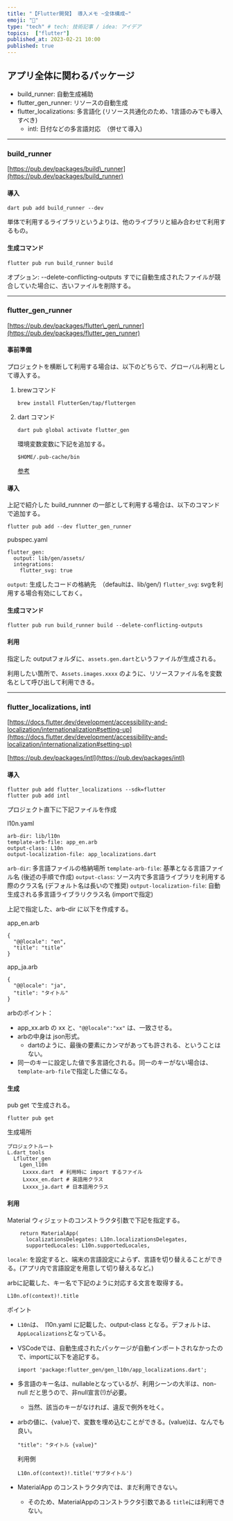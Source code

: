 ```yaml
---
title: "【Flutter開発】 導入メモ ~全体構成~"
emoji: "📝"
type: "tech" # tech: 技術記事 / idea: アイデア
topics:  ["flutter"]
published_at: 2023-02-21 10:00
published: true
---
```

<!-- ブログ移行 articles/2023-02-21-flutter-memo-3.md -->

## アプリ全体に関わるパッケージ

- build\_runner: 自動生成補助
- flutter\_gen\_runner: リソースの自動生成
- flutter\_localizations: 多言語化 (リソース共通化のため、1言語のみでも導入すべき)
    - intl: 日付などの多言語対応　（併せて導入)

* * *

### build\_runner

[https://pub.dev/packages/build\_runner](https://pub.dev/packages/build_runner)

#### 導入

```
dart pub add build_runner --dev
```

単体で利用するライブラリというよりは、他のライブラリと組み合わせて利用するもの。

#### 生成コマンド

```
flutter pub run build_runner build
```

オプション: --delete-conflicting-outputs すでに自動生成されたファイルが競合していた場合に、古いファイルを削除する。

* * *

### flutter\_gen\_runner

[https://pub.dev/packages/flutter\_gen\_runner](https://pub.dev/packages/flutter_gen_runner)

#### 事前準備

プロジェクトを横断して利用する場合は、以下のどちらで、グローバル利用として導入する。

1. brewコマンド
    
    ```
    brew install FlutterGen/tap/fluttergen
    ```
    
2. dart コマンド
    
    ```
    dart pub global activate flutter_gen
    ```
    
    環境変数変数に下記を追加する。
    
    ```
    $HOME/.pub-cache/bin
    ```
    
    [参考](https://dart.dev/tools/pub/cmd/pub-global#running-a-script-from-your-path)
    

#### 導入

上記で紹介した build\_runnner の一部として利用する場合は、以下のコマンドで追加する。

```
flutter pub add --dev flutter_gen_runner
```

pubspec.yaml

```
flutter_gen:
  output: lib/gen/assets/
  integrations:
    flutter_svg: true
```

`output`: 生成したコードの格納先　（defaultは、lib/gen/) `flutter_svg`: svgを利用する場合有効にしておく。

#### 生成コマンド

```
flutter pub run build_runner build --delete-conflicting-outputs
```

#### 利用

指定した outputフォルダに、`assets.gen.dart`というファイルが生成される。

利用したい箇所で、`Assets.images.xxxx` のように、リソースファイル名を変数名として呼び出して利用できる。

* * *

### flutter\_localizations, intl

[https://docs.flutter.dev/development/accessibility-and-localization/internationalization#setting-up](https://docs.flutter.dev/development/accessibility-and-localization/internationalization#setting-up)

[https://pub.dev/packages/intl](https://pub.dev/packages/intl)

#### 導入

```
flutter pub add flutter_localizations --sdk=flutter
flutter pub add intl
```

プロジェクト直下に下記ファイルを作成

l10n.yaml

```
arb-dir: lib/l10n
template-arb-file: app_en.arb
output-class: L10n
output-localization-file: app_localizations.dart
```

`arb-dir`: 多言語ファイルの格納場所 `template-arb-file`: 基準となる言語ファイル名 (後述の手順で作成) `output-class`: ソース内で多言語ライブラリを利用する際のクラス名 (デフォルト名は長いので推奨) `output-localization-file`: 自動生成される多言語ライブラリクラス名 (importで指定)

上記で指定した、arb-dir に以下を作成する。

app\_en.arb

```
{
  "@@locale": "en",
  "title": "title"
}
```

app\_ja.arb

```
{
  "@@locale": "ja",
  "title": "タイトル"
}
```

arbのポイント：

- app\_xx.arb の xx と、`"@@locale":"xx"` は、一致させる。
- arbの中身は json形式。
    - dartのように、最後の要素にカンマがあっても許される、ということはない。
- 同一のキーに設定した値で多言語化される。同一のキーがない場合は、`template-arb-file`で指定した値になる。

#### 生成

pub get で生成される。

```
flutter pub get
```

生成場所

```
プロジェクトルート
L.dart_tools
  Lflutter_gen
    Lgen_l10n
     Lxxxx.dart  # 利用時に import するファイル
     Lxxxx_en.dart # 英語用クラス
     Lxxxx_ja.dart # 日本語用クラス
```

#### 利用

Material ウィジェットのコンストラクタ引数で下記を指定する。

```
    return MaterialApp(
      localizationsDelegates: L10n.localizationsDelegates,
      supportedLocales: L10n.supportedLocales,
```

`locale`: を設定すると、端末の言語設定によらず、言語を切り替えることができる。(アプリ内で言語設定を用意して切り替えるなど。)

arbに記載した、キー名で下記のように対応する文言を取得する。

```
L10n.of(context)!.title
```

ポイント

- `L10n`は、　l10n.yaml に記載した、output-class となる。デフォルトは、`AppLocalizations`となっている。
- VSCodeでは、自動生成されたパッケージが自動インポートされなかったので、importに以下を追記する。
    
    ```
    import 'package:flutter_gen/gen_l10n/app_localizations.dart';
    ```
    
- 多言語のキー名は、nullableとなっているが、利用シーンの大半は、non-null だと思うので、非null宣言(!)が必要。
    - 当然、該当のキーがなければ、違反で例外を吐く。
- arbの値に、{value}で、変数を埋め込むことができる。(value)は、なんでも良い。
    
    ```
    "title": "タイトル {value}"
    ```
    
    利用側
    
    ```
    L10n.of(context)!.title('サブタイトル')
    ```
    
- MaterialApp のコンストラクタ内では、まだ利用できない。
    - そのため、MaterialAppのコンストラクタ引数である `title`には利用できない。
